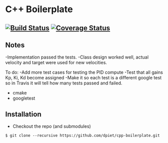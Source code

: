 # C++ Boilerplate
[![Build Status](https://travis-ci.org/zzjkf2009/Zejiang_cpp-boilerplate.svg?branch=master)](https://travis-ci.org/zzjkf2009/Zejiang_cpp-boilerplate)
[![Coverage Status](https://coveralls.io/repos/github/zzjkf2009/Zejiang_cpp-boilerplate/badge.svg?branch=master)](https://coveralls.io/github/zzjkf2009/Zejiang_cpp-boilerplate?branch=master)
---

## Notes

-Implementation passed the tests. 
-Class design worked well, actual velocity and target were used for new velocities.

To do:
-Add more test cases for testing the PID compute
-Test that all gains Kp, Ki, Kd become assigned
-Make it so each test is a different google test so in Travis it will tell how many tests passed and failed.

- cmake
- googletest

## Installation

- Checkout the repo (and submodules)
```
$ git clone --recursive https://github.com/dpiet/cpp-boilerplate.git
```

